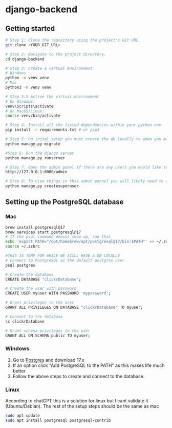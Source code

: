 # django-backend

## Getting started

```sh
# Step 1: Clone the repository using the project's Git URL.
git clone <YOUR_GIT_URL>

# Step 2: Navigate to the project directory.
cd django-backend

# Step 3: Create a virtual environment
# Windows
python -m venv venv
# Mac
python3 -m venv venv

# Step 3.5 Active the virtual environment
# On Windows:
venv\Scripts\activate
# On macOS/Linux:
source venv/bin/activate

# Step 4: Install all the listed dependencies within your python env
pip install -r requirements.txt # or pip3

# Step 5: On inital setup you must create the db locally ro when you make changes to the schema
python manage.py migrate

#Step 6: Run the django server
python manage.py runserver

# Step 7: Open the admin panel if there are any users you would like to view and validate any changes you may make at
http://127.0.0.1:8000/admin

# Step 8: To view things in this admin pannel you will likely need to create a SuperUser and follow the steps
python manage.py createsuperuser
```

## Setting up the PostgreSQL database

### Mac

```sh
brew install postgresql@17
brew services start postgresql@17
# If the psql command doesnt show up, run this
echo 'export PATH="/opt/homebrew/opt/postgresql@17/bin:$PATH"' >> ~/.zshrc
source ~/.zshrc

#THIS IS TEMP FOR WHILE WE STILL HAVE A DB LOCALLY
# Connect to PostgreSQL as the default postgres user
psql postgres

# Create the database
CREATE DATABASE "clickrDatabase";

# Create the user with password
CREATE USER myuser WITH PASSWORD 'mypassword';

# Grant privileges to the user
GRANT ALL PRIVILEGES ON DATABASE "clickrDatabase" TO myuser;

# Connect to the database
\c clickrDatabase

# Grant schema privileges to the user
GRANT ALL ON SCHEMA public TO myuser;
```

### Windows

1. Go to [Postgres](https://www.postgresql.org/download/windows/) and download 17.x
2. If an option click "Add PostgreSQL to the PATH" as this makes life much better
3. Follow the above steps to create and connect to the database.

### Linux

According to chatGPT this is a solution for linux but I cant validate it (Ubuntu/Debian).
The rest of the setup steps should be the same as mac

```sh
sudo apt update
sudo apt install postgresql postgresql-contrib
```
